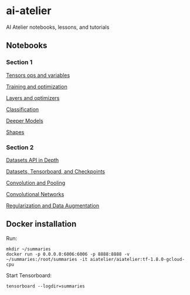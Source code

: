 # ai-atelier
AI Atelier notebooks, lessons, and tutorials

## Notebooks

### Section 1

[Tensors ops and variables](https://colab.research.google.com/drive/1XBJlKVNMbE6DDIvOVxJCiXweegcpZNeT)

[Training and optimization](https://colab.research.google.com/drive/1fH0qKc8XSplWqHYtrFSc5X-QICGngjYD)

[Layers and optimizers](https://colab.research.google.com/drive/1JJ5ySzzPsAXSa0NZcMawiQtCQRXtjnaw)

[Classification](https://colab.research.google.com/drive/1pvELXxNeqiw4pROK5werrnUHl5s3fHS4)

[Deeper Models](https://colab.research.google.com/drive/1ghkjgO-Sf6jx3Y3BarnvHPAuGO1yIpkb)

[Shapes](https://colab.research.google.com/drive/1uC6-WaOwP7DcgiFX1PUcl0u2hr_MPElh)

### Section 2

[Datasets API in Depth](https://drive.google.com/open?id=1cOneywoRDY7ezPQ7FsN8QROLc-iVkXT-)

[Datasets, Tensorboard, and Checkpoints](https://colab.research.google.com/drive/1IZbY4PE_qpaMBqfXLBRSguSa4F3E7gW5)

[Convolution and Pooling](https://colab.research.google.com/drive/17nXAIytqSUCw0bn1Sdj2nF0TBMFRMwPo)

[Convolutional Networks](https://colab.research.google.com/drive/1G-s3zdFsOCTC2Xap0zHPM8YtVOOtZ68f)

[Regularization and Data Augmentation](https://drive.google.com/open?id=1u_fZ2xVpcpu6azXZjeWs8oaxHdF9L6Z6)


## Docker installation

Run:
```
mkdir ~/summaries
docker run -p 0.0.0.0:6006:6006 -p 8888:8888 -v ~/summaries:/root/summaries -it aiatelier/aiatelier:tf-1.8.0-gcloud-cpu
```

Start Tensorboard:
```
tensorboard --logdir=summaries
```

